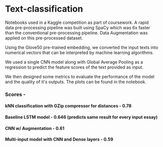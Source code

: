 # Text-classification
Notebooks used in a Kaggle competition as part of coursework.
A rapid data pre-processing pipeline was built using SpaCy which was 6x faster than the conventional pre-processing pipeline. Data Augmentation was applied on this pre-processed dataset.

Using the Glove50 pre-trained embedding, we converted the input texts into numerical vectors that can be interpreted by machine learning algorithms.

We used a single CNN model along with Global Average Pooling as a regression to predict the feature scores of the text provided as input.

We then designed some metrics to evaluate the performance of the model and the quality of it's outputs. The plots can be found in the notebook.

### Scores - 

#### kNN classification with GZip compressor for distances - 0.78
#### Baseline LSTM model - 0.646 (predicts same result for every input essay)
#### CNN w/ Augmentation - 0.61
#### Multi-input model with CNN and Dense layers - 0.59


